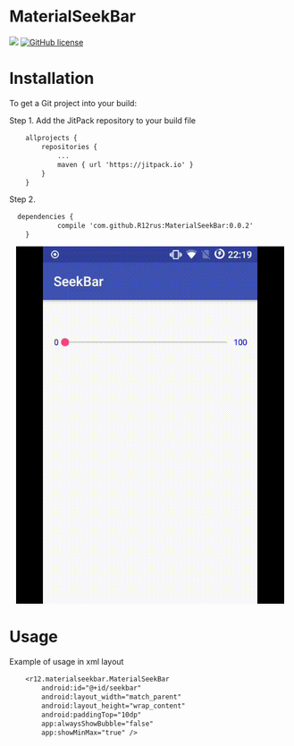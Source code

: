 # MaterialSeekBar

[![](https://jitpack.io/v/R12rus/MaterialSeekBar.svg)](https://jitpack.io/#R12rus/MaterialSeekBar)
[![GitHub license](https://img.shields.io/github/license/mashape/apistatus.svg)](https://opensource.org/licenses/MIT)

# Installation
To get a Git project into your build:

Step 1. Add the JitPack repository to your build file
```
	allprojects {
		repositories {
			...
			maven { url 'https://jitpack.io' }
		}
	}
```

Step 2.
```
  dependencies {
	        compile 'com.github.R12rus:MaterialSeekBar:0.0.2'
	}
```

<p align="center">
    <img src="/images/example.gif?raw=true" width="480" height="640" />
</p>

# Usage
Example of usage in xml layout
```
    <r12.materialseekbar.MaterialSeekBar
        android:id="@+id/seekbar"
        android:layout_width="match_parent"
        android:layout_height="wrap_content"
        android:paddingTop="10dp"
        app:alwaysShowBubble="false"
        app:showMinMax="true" />
```
